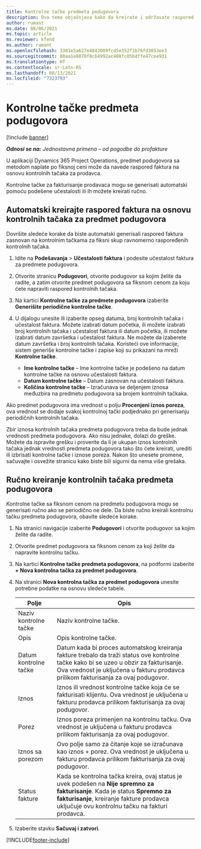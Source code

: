 ```yaml
---
title: Kontrolne tačke predmeta podugovora
description: Ova tema objašnjava kako da kreirate i održavate raspored faktura zasnovan na kontrolnim tačkama za podugovor sa prodavcem.
author: rumant
ms.date: 08/06/2021
ms.topic: article
ms.reviewer: kfend
ms.author: rumant
ms.openlocfilehash: 3301e5a627e4842009fcd5e352f1b76fd3053ee3
ms.sourcegitcommit: 80aa1e8070f0cb4992ac408fc05bdffe47cee931
ms.translationtype: HT
ms.contentlocale: sr-Latn-RS
ms.lasthandoff: 08/13/2021
ms.locfileid: "7323793"
---
```

# <a name="subcontract-line-milestones"></a>Kontrolne tačke predmeta podugovora

[!include [banner](../../includes/dataverse-preview.md)]

_**Odnosi se na:** Jednostavna primena – od pogodbe do profakture_

U aplikaciji Dynamics 365 Project Operations, predmet podugovora sa metodom naplate po fiksnoj ceni može da navede raspored faktura na osnovu kontrolnih tačaka za prodavca.

Kontrolne tačke za fakturisanje prodavaca mogu se generisati automatski pomoću podešene učestalosti ili ih možete kreirati ručno.

## <a name="automatically-create-a-milestone-based-invoice-schedule-for-a-subcontract-line"></a>Automatski kreirajte raspored faktura na osnovu kontrolnih tačaka za predmet podugovora

Dovršite sledeće korake da biste automatski generisali raspored faktura zasnovan na kontrolnim tačkama za fiksni skup ravnomerno raspoređenih kontrolnih tačaka.

1. Idite na **Podešavanja** > **Učestalosti faktura** i podesite učestalost faktura za predmete podugovora.
2. Otvorite stranicu **Podugovori**, otvorite podugovor sa kojim želite da radite, a zatim otvorite predmet podugovora sa fiksnom cenom za koju ćete napraviti raspored kontrolnih tačaka.
3. Na kartici **Kontrolne tačke za predmete podugovora** izaberite **Generišite periodične kontrolne tačke**.
4. U dijalogu unesite ili izaberite opseg datuma, broj kontrolnih tačaka i učestalost faktura. Možete izabrati datum početka, ili možete izabrati broj kontrolnih tačaka i učestalost faktura ili datum početka, ili možete izabrati datum završetka i učestalost faktura. Ne možete da izaberete datum završetka i broj kontrolnih tačaka.
Koristeći ove informacije, sistem generiše kontrolne tačke i zapise koji su prikazani na mreži **Kontrolne tačke**.

   - **Ime kontrolne tačke** – Ime kontrolne tačke je podešeno na datum kontrolne tačke na osnovu učestalosti faktura.
   - **Datum kontrolne tačke** – Datum zasnovan na učestalosti faktura.
   - **Količina kontrolne tačke** – Izračunava se deljenjem iznosa međuzbira na predmetu podugovora sa brojem kontrolnih tačkaka.

Ako predmet podugovora ima vrednost u polju **Procenjeni iznos poreza**, ova vrednost se dodaje svakoj kontrolnoj tački podjednako pri generisanju periodičnih kontrolnih tačaka.

Zbir iznosa kontrolnih tačaka predmeta podugovora treba da bude jednak vrednosti predmeta podugovora. Ako nisu jednake, dolazi do greške. Možete da ispravite grešku i proverite da li je ukupan iznos kontrolnih tačaka jednak vrednosti predmeta podugovora tako što ćete kreirati, urediti ili izbrisati kontrolne tačke i iznose poreza. Nakon što unesete promene, sačuvajte i osvežite stranicu kako biste bili sigurni da nema više grešaka.

## <a name="manually-create-subcontract-line-milestones"></a>Ručno kreiranje kontrolnih tačaka predmeta podugovora

Kontrolne tačke sa fiksnom cenom na predmetu podugovora mogu se generisati ručno ako se periodično ne dele. Da biste ručno kreirali kontrolnu tačku predmeta podugovora, obavite sledeće korake.

1. Na stranici navigacije izaberite **Podugovori** i otvorite podugovor sa kojim želite da radite.
2. Otvorite predmet podugovora sa fiksnom cenom za koji želite da napravite kontrolnu tačku.
3. Na kartici **Kontrolne tačke predmeta podugovora**, na podformi izaberite **+ Nova kontrolna tačka za predmet podugovora**.
4. Na stranici **Nova kontrolna tačka za predmet podugovora** unesite potrebne podatke na osnovu sledeće tabele.

    | Polje | Opis |
    | --- | --- |
    | Naziv kontrolne tačke | Naziv kontrolne tačke. |
    | Opis | Opis kontrolne tačke.  |
    | Datum kontrolne tačke | Datum kada bi proces automatskog kreiranja fakture trebalo da traži status ove kontrolne tačke kako bi se uzeo u obzir za fakturisanje. Ova vrednost je uključena u fakturu prodavca prilikom fakturisanja za ovaj podugovor. |
    | Iznos | Iznos ili vrednost kontrolne tačke koja će se fakturisati klijentu. Ova vrednost je uključena u fakturu prodavca prilikom fakturisanja za ovaj podugovor. |
    | Porez | Iznos poreza primenjen na kontrolnu tačku. Ova vrednost je uključena u fakturu prodavca prilikom fakturisanja za ovaj podugovor. |
    | Iznos sa porezom | Ovo polje samo za čitanje koje se izračunava kao iznos + porez. Ova vrednost je uključena u fakturu prodavca prilikom fakturisanja za ovaj podugovor. |
    | Status fakture | Kada se kontrolna tačka kreira, ovaj status je uvek podešen na **Nije spremno za fakturisanje**.  Kada je status **Spremno za fakturisanje**, kreiranje fakture prodavca uključuje ovu kontrolnu tačku na fakturi prodavca. |

5. Izaberite stavku **Sačuvaj i zatvori**.


[!INCLUDE[footer-include](../../includes/footer-banner.md)]
